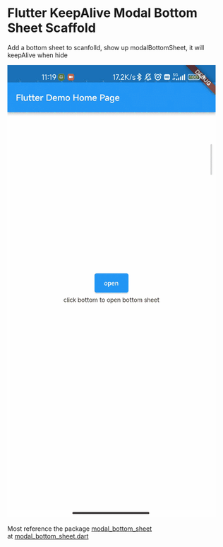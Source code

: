 
# Flutter KeepAlive Modal Bottom Sheet Scaffold

Add a bottom sheet to scanfolld, show up modalBottomSheet, it will keepAlive when hide 

<img src="https://github.com/Jayshanx/keepalive_bottom_sheet_scaffold/blob/main/images/preview.gif?raw=true">


Most reference the package  [modal_bottom_sheet](https://pub.flutter-io.cn/packages/modal_bottom_sheet)  
 at [modal_bottom_sheet.dart](https://github.com/jamesblasco/modal_bottom_sheet/blob/main/modal_bottom_sheet/lib/src/bottom_sheet.dart
)
 